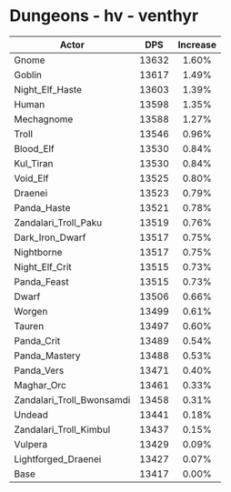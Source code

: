 # Dungeons - hv - venthyr
| Actor | DPS | Increase |
|---|:---:|:---:|
|Gnome|13632|1.60%|
|Goblin|13617|1.49%|
|Night_Elf_Haste|13603|1.39%|
|Human|13598|1.35%|
|Mechagnome|13588|1.27%|
|Troll|13546|0.96%|
|Blood_Elf|13530|0.84%|
|Kul_Tiran|13530|0.84%|
|Void_Elf|13525|0.80%|
|Draenei|13523|0.79%|
|Panda_Haste|13521|0.78%|
|Zandalari_Troll_Paku|13519|0.76%|
|Dark_Iron_Dwarf|13517|0.75%|
|Nightborne|13517|0.75%|
|Night_Elf_Crit|13515|0.73%|
|Panda_Feast|13515|0.73%|
|Dwarf|13506|0.66%|
|Worgen|13499|0.61%|
|Tauren|13497|0.60%|
|Panda_Crit|13489|0.54%|
|Panda_Mastery|13488|0.53%|
|Panda_Vers|13471|0.40%|
|Maghar_Orc|13461|0.33%|
|Zandalari_Troll_Bwonsamdi|13458|0.31%|
|Undead|13441|0.18%|
|Zandalari_Troll_Kimbul|13437|0.15%|
|Vulpera|13429|0.09%|
|Lightforged_Draenei|13427|0.07%|
|Base|13417|0.00%|
